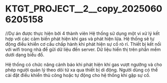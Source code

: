 # KTGT_PROJECT__2__copy_20250606205158
//Dự án được thực hiện bởi 4 thành viên 
Hệ thống sử dụng một vi xử lý kết hợp với các cảm biến phát hiện khí gas và phát hiện lửa. Hệ thống sẽ tự động điều khiển cơ cấu chấp hành khi phát hiện sự cố rò rỉ. Thiết bị kết nối với wifi trong nhà để gửi dữ liệu đến server. Dữ liệu hiển thị trên phần mềm dưới dạng biểu đồ.

Hệ thống có chức năng cảnh báo khi phát hiện khí gas vượt ngưỡng và cho phép người quản lý theo dõi từ xa qua thiết bị di động. Người dùng có thể cài đặt điều khiển thủ công hoặc tự động cho hệ thống khi gặp sự cố.
